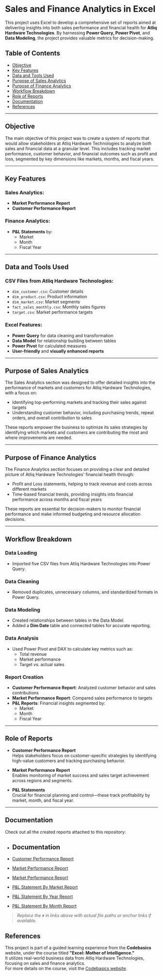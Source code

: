 # Sales and Finance Analytics in Excel

This project uses Excel to develop a comprehensive set of reports aimed at delivering insights into both sales performance and financial health for **Atliq Hardware Technologies**. By harnessing **Power Query, Power Pivot**, and **Data Modeling**, the project provides valuable metrics for decision-making.


## Table of Contents

- [Objective](#objective)
- [Key Features](#key-features)
- [Data and Tools Used](#data-and-tools-used)
- [Purpose of Sales Analytics](#purpose-of-sales-analytics)
- [Purpose of Finance Analytics](#purpose-of-finance-analytics)
- [Workflow Breakdown](#workflow-breakdown)
- [Role of Reports](#role-of-reports)
- [Documentation](#documentation)
- [References](#references)

---

## Objective

The main objective of this project was to create a system of reports that would allow stakeholders at Atliq Hardware Technologies to analyze both sales and financial data at a granular level. This includes tracking market performance, customer behavior, and financial outcomes such as profit and loss, segmented by key dimensions like markets, months, and fiscal years.

---

## Key Features

### Sales Analytics:
- **Market Performance Report**
- **Customer Performance Report**

### Finance Analytics:
- **P&L Statements** by:
  - Market  
  - Month  
  - Fiscal Year

---

## Data and Tools Used

### CSV Files from Atliq Hardware Technologies:
- `dim_customer.csv`: Customer details  
- `dim_product.csv`: Product information  
- `dim_market.csv`: Market segments  
- `fact_sales_monthly.csv`: Monthly sales figures  
- `target.csv`: Market performance targets  

### Excel Features:
- **Power Query** for data cleaning and transformation  
- **Data Model** for relationship building between tables  
- **Power Pivot** for calculated measures  
- **User-friendly** and **visually enhanced reports**

---

## Purpose of Sales Analytics

The Sales Analytics section was designed to offer detailed insights into the performance of markets and customers for Atliq Hardware Technologies, with a focus on:

- Identifying top-performing markets and tracking their sales against targets  
- Understanding customer behavior, including purchasing trends, repeat orders, and overall contribution to sales  

These reports empower the business to optimize its sales strategies by identifying which markets and customers are contributing the most and where improvements are needed.

---

## Purpose of Finance Analytics

The Finance Analytics section focuses on providing a clear and detailed picture of Atliq Hardware Technologies' financial health through:

- Profit and Loss statements, helping to track revenue and costs across different markets  
- Time-based financial trends, providing insights into financial performance across months and fiscal years  

These reports are essential for decision-makers to monitor financial performance and make informed budgeting and resource allocation decisions.

---

## Workflow Breakdown

### Data Loading
- Imported five CSV files from Atliq Hardware Technologies into Power Query.

### Data Cleaning
- Removed duplicates, unnecessary columns, and standardized formats in Power Query.

### Data Modeling
- Created relationships between tables in the Data Model.
- Added a **Dim Date** table and connected tables for accurate reporting.

### Data Analysis
- Used Power Pivot and DAX to calculate key metrics such as:
  - Total revenue  
  - Market performance  
  - Target vs. actual sales  

### Report Creation
- **Customer Performance Report**: Analyzed customer behavior and sales contributions  
- **Market Performance Report**: Compared sales performance to targets  
- **P&L Reports**: Financial insights segmented by:
  - Market  
  - Month  
  - Fiscal Year  

---

## Role of Reports

- **Customer Performance Report**  
  Helps stakeholders focus on customer-specific strategies by identifying high-value customers and tracking purchasing behavior.

- **Market Performance Report**  
  Enables monitoring of market success and sales target achievement across regions and segments.

- **P&L Statements**  
  Crucial for financial planning and control—these track profitability by market, month, and fiscal year.

---

## Documentation

Check out all the created reports attached to this repository:

- ## Documentation

- [Customer Performance Report](https://github.com/GayathriDollani/Sales-Finance-Dashboard/blob/main/Customer_Performance_Report.pdf?raw=true)
- [Market Performance Report](https://github.com/GayathriDollani/Sales-Finance-Dashboard/blob/main/Market_Performance_Report.pdf?raw=true)
- [Market Performance Report](#)
- [P&L Statement By Market Report](#)
- [P&L Statement By Year Report](#)
- [P&L Statement By Month Report](#)

> _Replace the `#` in links above with actual file paths or anchor links if available._

## References

This project is part of a guided learning experience from the **Codebasics** website, under the course titled **"Excel: Mother of Intelligence."**  
It utilizes real-world business data from Atliq Hardware Technologies, focusing on sales and finance analytics.  
For more details on the course, visit the [Codebasics website](https://www.codebasics.io/).


